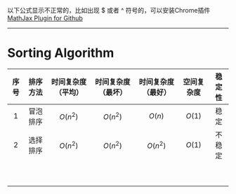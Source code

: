 
以下公式显示不正常的，比如出现 $ 或者 ^ 符号的，可以安装Chrome插件[MathJax Plugin for Github](https://chrome.google.com/webstore/detail/mathjax-plugin-for-github/ioemnmodlmafdkllaclgeombjnmnbima/related)

---

# Sorting Algorithm


| 序号 | 排序方法 | 时间复杂度（平均）| 时间复杂度（最坏） |时间复杂度（最好） | 空间复杂度 | 稳定性 |
|:----:|:----:|:----:|:----:|:----:|:----:|:----:|
| 1 | 冒泡排序 | $O(n^2)$ | $O(n^2)$ | $O(n)$ | $O(1)$ | 稳定 |
| 2 | 选择排序 | $O(n^2)$ | $O(n^2)$ | $O(n^2)$ | $O(1)$ | 不稳定 |
| | | | | | | |
| | | | | | | |
| | | | | | | |
| | | | | | | |
| | | | | | | |
| | | | | | | |
| | | | | | | |
| | | | | | | |
| | | | | | | |
